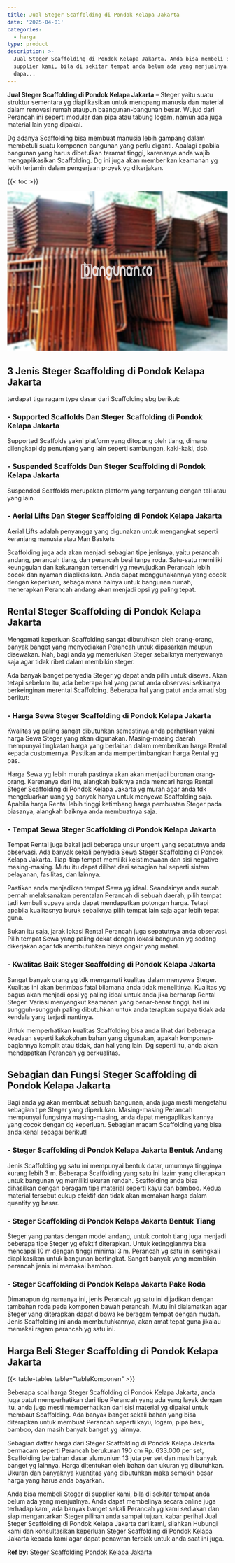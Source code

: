```yaml
---
title: Jual Steger Scaffolding di Pondok Kelapa Jakarta
date: '2025-04-01'
categories:
  - harga
type: product
description: >-
  Jual Steger Scaffolding di Pondok Kelapa Jakarta. Anda bisa membeli Steger di
  supplier kami, bila di sekitar tempat anda belum ada yang menjualnya. Anda
  dapa...
---
```


**Jual Steger Scaffolding di Pondok Kelapa Jakarta** – Steger yaitu suatu struktur sementara yg diaplikasikan untuk menopang manusia dan material dalam renovasi rumah ataupun baangunan-bangunan besar. Wujud dari Perancah ini seperti modular dan pipa atau tabung logam, namun ada juga material lain yang dipakai.

Dg adanya Scaffolding bisa membuat manusia lebih gampang dalam membetuli suatu komponen bangunan yang perlu diganti. Apalagi apabila bangunan yang harus dibetulkan teramat tinggi, karenanya anda wajib mengaplikasikan Scaffolding. Dg ini juga akan memberikan keamanan yg lebih terjamin dalam pengerjaan proyek yg dikerjakan.

{{< toc >}}

![Jual Steger Scaffolding di Pondok Kelapa Jakarta](/images/sewa-scaffolding-steger-13.png)

## 3 Jenis Steger Scaffolding di Pondok Kelapa Jakarta

terdapat tiga ragam type dasar dari Scaffolding sbg berikut:

### \- Supported Scaffolds Dan Steger Scaffolding di Pondok Kelapa Jakarta

Supported Scaffolds yakni platform yang ditopang oleh tiang, dimana dilengkapi dg penunjang yang lain seperti sambungan, kaki-kaki, dsb.

### \- Suspended Scaffolds Dan Steger Scaffolding di Pondok Kelapa Jakarta

Suspended Scaffolds merupakan platform yang tergantung dengan tali atau yang lain.

### \- Aerial Lifts Dan Steger Scaffolding di Pondok Kelapa Jakarta

Aerial Lifts adalah penyangga yang digunakan untuk mengangkat seperti keranjang manusia atau Man Baskets

Scaffolding juga ada akan menjadi sebagian tipe jenisnya, yaitu perancah andang, perancah tiang, dan perancah besi tanpa roda. Satu-satu memiliki keunggulan dan kekurangan tersendiri yg mewujudkan Perancah lebih cocok dan nyaman diaplikasikan. Anda dapat menggunakannya yang cocok dengan keperluan, sebagaimana halnya untuk bangunan rumah, menerapkan Perancah andang akan menjadi opsi yg paling tepat.

## Rental Steger Scaffolding di Pondok Kelapa Jakarta

Mengamati keperluan Scaffolding sangat dibutuhkan oleh orang-orang, banyak banget yang menyediakan Perancah untuk dipasarkan maupun disewakan. Nah, bagi anda yg memerlukan Steger sebaiknya menyewanya saja agar tidak ribet dalam membikin steger.

Ada banyak banget penyedia Steger yg dapat anda pilih untuk disewa. Akan tetapi sebelum itu, ada beberapa hal yang patut anda observasi sekiranya berkeinginan merental Scaffolding. Beberapa hal yang patut anda amati sbg berikut:

### \- Harga Sewa Steger Scaffolding di Pondok Kelapa Jakarta

Kwalitas yg paling sangat dibutuhkan semestinya anda perhatikan yakni harga Sewa Steger yang akan digunakan. Masing-masing daerah mempunyai tingkatan harga yang berlainan dalam memberikan harga Rental kepada customernya. Pastikan anda mempertimbangkan harga Rental yg pas.

Harga Sewa yg lebih murah pastinya akan akan menjadi buronan orang-orang. Karenanya dari itu, alangkah baiknya anda mencari harga Rental Steger Scaffolding di Pondok Kelapa Jakarta yg murah agar anda tdk mengeluarkan uang yg banyak hanya untuk menyewa Scaffolding saja. Apabila harga Rental lebih tinggi ketimbang harga pembuatan Steger pada biasanya, alangkah baiknya anda membuatnya saja.

### \- Tempat Sewa Steger Scaffolding di Pondok Kelapa Jakarta

Tempat Rental juga bakal jadi beberapa unsur urgent yang sepatutnya anda observasi. Ada banyak sekali penyedia Sewa Steger Scaffolding di Pondok Kelapa Jakarta. Tiap-tiap tempat memiliki keistimewaan dan sisi negative masing-masing. Mutu itu dapat dilihat dari sebagian hal seperti sistem pelayanan, fasilitas, dan lainnya.

Pastikan anda menjadikan tempat Sewa yg ideal. Seandainya anda sudah pernah melaksanakan perentalan Perancah di sebuah daerah, pilih tempat tadi kembali supaya anda dapat mendapatkan potongan harga. Tetapi apabila kualitasnya buruk sebaiknya pilih tempat lain saja agar lebih tepat guna.

Bukan itu saja, jarak lokasi Rental Perancah juga sepatutnya anda observasi. Pilih tempat Sewa yang paling dekat dengan lokasi bangunan yg sedang dikerjakan agar tdk membutuhkan biaya ongkir yang mahal.

### \- Kwalitas Baik Steger Scaffolding di Pondok Kelapa Jakarta

Sangat banyak orang yg tdk mengamati kualitas dalam menyewa Steger. Kualitas ini akan berimbas fatal bilamana anda tidak menelitinya. Kualitas yg bagus akan menjadi opsi yg paling ideal untuk anda jika berharap Rental Steger. Variasi menyangkut keamanan yang benar-benar tinggi, hal ini sungguh-sungguh paling dibutuhkan untuk anda terapkan supaya tidak ada kendala yang terjadi nantinya.

Untuk memperhatikan kualitas Scaffolding bisa anda lihat dari beberapa keadaan seperti kekokohan bahan yang digunakan, apakah komponen-bagiannya komplit atau tidak, dan hal yang lain. Dg seperti itu, anda akan mendapatkan Perancah yg berkualitas.

## Sebagian dan Fungsi Steger Scaffolding di Pondok Kelapa Jakarta

Bagi anda yg akan membuat sebuah bangunan, anda juga mesti mengetahui sebagian tipe Steger yang diperlukan. Masing-masing Perancah mempunyai fungsinya masing-masing, anda dapat mengaplikasikannya yang cocok dengan dg keperluan. Sebagian macam Scaffolding yang bisa anda kenal sebagai berikut!

### \- Steger Scaffolding di Pondok Kelapa Jakarta Bentuk Andang

Jenis Scaffolding yg satu ini mempunyai bentuk datar, umumnya tingginya kurang lebih 3 m. Beberapa Scaffolding yang satu ini lazim yang diterapkan untuk bangunan yg memiliki ukuran rendah. Scaffolding anda bisa dihasilkan dengan beragam tipe material seperti kayu dan bamboo. Kedua material tersebut cukup efektif dan tidak akan memakan harga dalam quantity yg besar.

### \- Steger Scaffolding di Pondok Kelapa Jakarta Bentuk Tiang

Steger yang pantas dengan model andang, untuk contoh tiang juga menjadi beberapa tipe Steger yg efektif diterapkan. Untuk ketinggiannya bisa mencapai 10 m dengan tinggi minimal 3 m. Perancah yg satu ini seringkali diaplikasikan untuk bangunan bertingkat. Sangat banyak yang membikin perancah jenis ini memakai bamboo.

### \- Steger Scaffolding di Pondok Kelapa Jakarta Pake Roda

Dimanapun dg namanya ini, jenis Perancah yg satu ini dijadikan dengan tambahan roda pada komponen bawah perancah. Mutu ini dialamatkan agar Steger yang diterapkan dapat dibawa ke beragam tempat dengan mudah. Jenis Scaffolding ini anda membutuhkannya, akan amat tepat guna jikalau memakai ragam perancah yg satu ini.

## Harga Beli Steger Scaffolding di Pondok Kelapa Jakarta

{{< table-tables table="tableKomponen" >}}

Beberapa soal harga Steger Scaffolding di Pondok Kelapa Jakarta, anda juga patut memperhatikan dari tipe Perancah yang ada yang layak dengan itu, anda juga mesti memperhatikan dari sisi material yg dipakai untuk membaut Scaffolding. Ada banyak banget sekali bahan yang bisa diterapkan untuk membuat Perancah seperti kayu, logam, pipa besi, bamboo, dan masih banyak banget yg lainnya.

Sebagian daftar harga dari Steger Scaffolding di Pondok Kelapa Jakarta bermacam seperti Perancah berukuran 190 cm Rp. 633.000 per set, Scaffolding berbahan dasar alumunium 13 juta per set dan masih banyak banget yg lainnya. Harga ditentukan oleh bahan dan ukuran yg dibutuhkan. Ukuran dan banyaknya kuantitas yang dibutuhkan maka semakin besar harga yang harus anda bayarkan.

Anda bisa membeli Steger di supplier kami, bila di sekitar tempat anda belum ada yang menjualnya. Anda dapat membelinya secara online juga terhadap kami, ada banyak banget sekali Perancah yg kami sediakan dan siap mengantarkan Steger pilihan anda sampai tujuan. kabar perihal Jual Steger Scaffolding di Pondok Kelapa Jakarta dari kami, silahkan Hubungi kami dan konsultasikan keperluan Steger Scaffolding di Pondok Kelapa Jakarta kepada kami agar dapat penawran terbiak untuk anda saat ini juga.

**Ref by:** [Steger Scaffolding Pondok Kelapa Jakarta](https://id.wikipedia.org/wiki/Steger)
